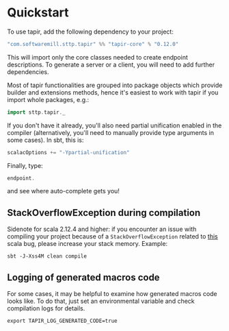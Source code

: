 # Quickstart

To use tapir, add the following dependency to your project:

```scala
"com.softwaremill.sttp.tapir" %% "tapir-core" % "0.12.0"
```

This will import only the core classes needed to create endpoint descriptions. To generate a server or a client, you
will need to add further dependencies.

Most of tapir functionalities are grouped into package objects which provide builder and extensions methods, hence it's
easiest to work with tapir if you import whole packages, e.g.:

```scala
import sttp.tapir._
```

If you don't have it already, you'll also need partial unification enabled in the compiler (alternatively, you'll need 
to manually provide type arguments in some cases). In sbt, this is:

```scala
scalacOptions += "-Ypartial-unification"
```

Finally, type:

```scala
endpoint.
```

and see where auto-complete gets you!

## StackOverflowException during compilation

Sidenote for scala 2.12.4 and higher: if you encounter an issue with compiling your project because of 
a `StackOverflowException` related to [this](https://github.com/scala/bug/issues/10604) scala bug, 
please increase your stack memory. Example:

```
sbt -J-Xss4M clean compile
```

## Logging of generated macros code 
For some cases, it may be helpful to examine how generated macros code looks like.
To do that, just set an environmental variable and check compilation logs for details.    

```
export TAPIR_LOG_GENERATED_CODE=true
```
